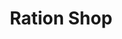 ---
title: "Ration Shop"
url: /thamarakulam-kerala/ration-shop-itbp-thamarakulam-road/
shop: convenience
---